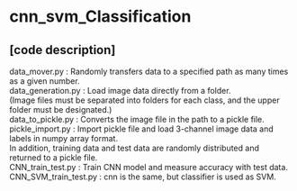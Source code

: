 # cnn_svm_Classification
[code description]  
----------------------------------
data_mover.py : Randomly transfers data to a specified path as many times as a given number.  
data_generation.py : Load image data directly from a folder.   
(Image files must be separated into folders for each class, and the upper folder must be designated.)  
data_to_pickle.py : Converts the image file in the path to a pickle file.  
pickle_import.py : Import pickle file and load 3-channel image data and labels in numpy array format.  
                   In addition, training data and test data are randomly distributed and returned to a pickle file.  
CNN_train_test.py : Train CNN model and measure accuracy with test data.  
CNN_SVM_train_test.py : cnn is the same, but classifier is used as SVM.  
